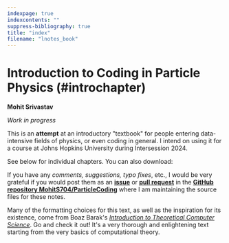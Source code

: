 ```yaml
---
indexpage: true
indexcontents: ""
suppress-bibliography: true
title: "index"
filename: "lnotes_book"
---
```


# Introduction to Coding in Particle Physics (#introchapter)

__Mohit Srivastav__

_Work in progress_

This is an __attempt__ at an introductory "textbook" for people entering data-intensive fields of physics, or even coding in general. I intend on using it for a course at Johns Hopkins University during Intersession 2024.

See below for individual chapters. You can also download:

If you have any _comments, suggestions, typo fixes_, etc., I would be very grateful if you would post them as an [__issue__](https://github.com/MohitS704/ParticleCoding/issues) or [__pull request__](https://github.com/MohitS704/ParticleCoding/pulls) in the [__GitHub repository MohitS704/ParticleCoding__](https://github.com/MohitS704/ParticleCoding) where I am maintaining the source files for these notes.

Many of the formatting choices for this text, as well as the inspiration for its existence, come from Boaz Barak's [_Introduction to Theoretical Computer Science_](https://github.com/boazbk/tcs). Go and check it out! It's a very thorough and enlightening text starting from the very basics of computational theory.
